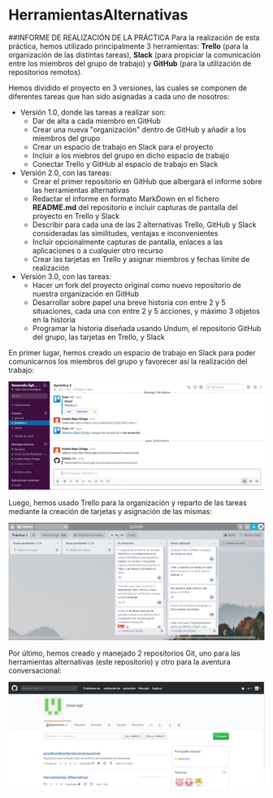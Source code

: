 # HerramientasAlternativas

##INFORME DE REALIZACIÓN DE LA PRÁCTICA
Para la realización de esta práctica, hemos utilizado principalmente 3 herramientas: **Trello** (para la organización de las distintas tareas), **Slack** (para propiciar la comunicación entre los miembros del grupo de trabajo) y **GitHub** (para la utilización de repositorios remotos).

Hemos dividido el proyecto en 3 versiones, las cuales se componen de diferentes tareas que han sido asignadas a cada uno de nosotros:

- Versión 1.0, donde las tareas a realizar son:
	- Dar de alta a cada miembro en GitHub
	- Crear una nueva "organización" dentro de GitHub y añadir a los miembros del grupo
	- Crear un espacio de trabajo en Slack para el proyecto
	- Incluir a los miebros del grupo en dicho espacio de trabajo
	- Conectar Trello y GitHub al espacio de trabajo en Slack
- Versión 2.0, con las tareas:
	- Crear el primer repositorio en GitHub que albergará el informe sobre las herramientas alternativas
	- Redactar el informe en formato MarkDown en el fichero **README.md** del repositorio e incluir capturas de pantalla del proyecto en Trello y Slack
	- Describir para cada una de las 2 alternativas Trello, GitHub y Slack consideradas las similitudes, ventajas e inconvenientes
	- Incluir opcionalmente capturas de pantalla, enlaces a las aplicaciones o a cualquier otro recurso
	- Crear las tarjetas en Trello y asignar miembros y fechas límite de realización
- Versión 3.0, con las tareas:
	- Hacer un fork del proyecto original como nuevo repositorio de nuestra organización en GitHub
	- Desarrollar sobre papel una breve historia con entre 2 y 5 situaciones, cada una con entre 2 y 5 acciones, y máximo 3 objetos en la historia
	- Programar la historia diseñada usando Undum, el repositorio GitHub del grupo, las tarjetas en Trello, y Slack

En primer lugar, hemos creado un espacio de trabajo en Slack para poder comunicarnos los miembros del grupo y favorecer así la realización del trabajo:

![Slack](CapturaSlack.JPG)

Luego, hemos usado Trello para la organización y reparto de las tareas mediante la creación de tarjetas y asignación de las mismas:

![Trello](CapturaTrello.JPG)

Por último, hemos creado y manejado 2 repositorios Git, uno para las herramientas alternativas (este repositorio) y otro para la aventura conversacional:

![GitHub](CapturaGitHub.JPG)
